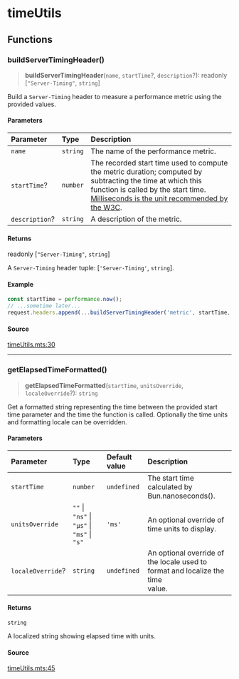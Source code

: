 # timeUtils

## Functions

### buildServerTimingHeader()

> **buildServerTimingHeader**(`name`, `startTime`?, `description`?): readonly [`"Server-Timing"`, `string`]

Build a `Server-Timing` header to measure a performance metric using the provided values.

#### Parameters

| Parameter | Type | Description |
| :------ | :------ | :------ |
| `name` | `string` | The name of the performance metric. |
| `startTime`? | `number` | The recorded start time used to compute the metric duration; computed by<br />                   subtracting the time at which this function is called by the start time.<br />                   [Milliseconds is the unit recommended by the W3C](https://w3c.github.io/server-timing/#duration-attribute). |
| `description`? | `string` | A description of the metric. |

#### Returns

readonly [`"Server-Timing"`, `string`]

A `Server-Timing` header tuple: [`'Server-Timing'`, `string`].

#### Example

```ts
const startTime = performance.now();
// ...sometime later...
request.headers.append(...buildServerTimingHeader('metric', startTime, 'It measures everything'));
```

#### Source

[timeUtils.mts:30](https://github.com/mangs/bun-utils/blob/3f074a78745637385db66b4999f09366a440d0cb/src/timeUtils.mts#L30)

***

### getElapsedTimeFormatted()

> **getElapsedTimeFormatted**(`startTime`, `unitsOverride`, `localeOverride`?): `string`

Get a formatted string representing the time between the provided start time parameter and the
time the function is called. Optionally the time units and formatting locale can be overridden.

#### Parameters

| Parameter | Type | Default value | Description |
| :------ | :------ | :------ | :------ |
| `startTime` | `number` | `undefined` | The start time calculated by Bun.nanoseconds(). |
| `unitsOverride` | `""` \| `"ns"` \| `"μs"` \| `"ms"` \| `"s"` | `'ms'` | An optional override of time units to display. |
| `localeOverride`? | `string` | `undefined` | An optional override of the locale used to format and localize the time<br />                      value. |

#### Returns

`string`

A localized string showing elapsed time with units.

#### Source

[timeUtils.mts:45](https://github.com/mangs/bun-utils/blob/3f074a78745637385db66b4999f09366a440d0cb/src/timeUtils.mts#L45)
